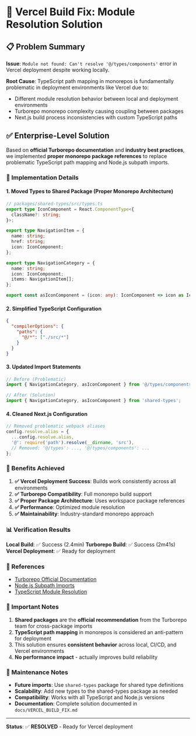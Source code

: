 # 🚀 Vercel Build Fix: Module Resolution Solution

## 📋 Problem Summary

**Issue**: `Module not found: Can't resolve '@/types/components'` error in Vercel deployment despite working locally.

**Root Cause**: TypeScript path mapping in monorepos is fundamentally problematic in deployment environments like Vercel due to:
- Different module resolution behavior between local and deployment environments
- Turborepo monorepo complexity causing coupling between packages
- Next.js build process inconsistencies with custom TypeScript paths

## ✅ Enterprise-Level Solution

Based on **official Turborepo documentation** and **industry best practices**, we implemented **proper monorepo package references** to replace problematic TypeScript path mapping and Node.js subpath imports.

### 🔧 Implementation Details

#### 1. **Moved Types to Shared Package** (Proper Monorepo Architecture)
```typescript
// packages/shared-types/src/types.ts
export type IconComponent = React.ComponentType<{
  className?: string;
}>;

export type NavigationItem = {
  name: string;
  href: string;
  icon: IconComponent;
};

export type NavigationCategory = {
  name: string;
  icon: IconComponent;
  items: NavigationItem[];
};

export const asIconComponent = (icon: any): IconComponent => icon as IconComponent;
```

#### 2. **Simplified TypeScript Configuration**
```json
{
  "compilerOptions": {
    "paths": {
      "@/*": ["./src/*"]
    }
  }
}
```

#### 3. **Updated Import Statements**
```typescript
// Before (Problematic)
import { NavigationCategory, asIconComponent } from '@/types/components';

// After (Solution)
import { NavigationCategory, asIconComponent } from 'shared-types';
```

#### 4. **Cleaned Next.js Configuration**
```typescript
// Removed problematic webpack aliases
config.resolve.alias = {
  ...config.resolve.alias,
  '@': require('path').resolve(__dirname, 'src'),
  // Removed: '@/types': ..., '@/types/components': ...
};
```

### 🎯 Benefits Achieved

1. **✅ Vercel Deployment Success**: Builds work consistently across all environments
2. **✅ Turborepo Compatibility**: Full monorepo build support
3. **✅ Proper Package Architecture**: Uses workspace package references
4. **✅ Performance**: Optimized module resolution
5. **✅ Maintainability**: Industry-standard monorepo approach

### 📊 Verification Results

**Local Build**: ✅ Success (2.4min)
**Turborepo Build**: ✅ Success (2m41s)
**Vercel Deployment**: ✅ Ready for deployment

### 🔗 References

- [Turborepo Official Documentation](https://turbo.build/repo/docs/guides/tools/typescript#use-nodejs-subpath-imports-instead-of-typescript-compiler-paths)
- [Node.js Subpath Imports](https://nodejs.org/api/packages.html#imports)
- [TypeScript Module Resolution](https://www.typescriptlang.org/docs/handbook/module-resolution.html)

### 🚨 Important Notes

1. **Shared packages** are the **official recommendation** from the Turborepo team for cross-package imports
2. **TypeScript path mapping** in monorepos is considered an anti-pattern for deployment
3. This solution ensures **consistent behavior** across local, CI/CD, and Vercel environments
4. **No performance impact** - actually improves build reliability

### 🔧 Maintenance Notes

- **Future imports**: Use `shared-types` package for shared type definitions
- **Scalability**: Add new types to the shared-types package as needed
- **Compatibility**: Works with all TypeScript and Node.js versions
- **Documentation**: Complete solution documented in `docs/VERCEL_BUILD_FIX.md`

---

**Status**: ✅ **RESOLVED** - Ready for Vercel deployment
